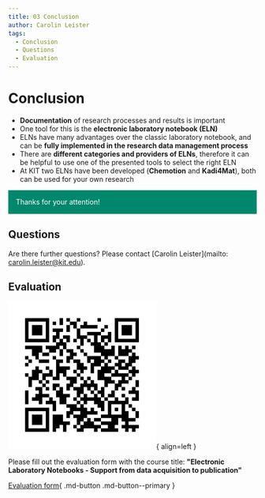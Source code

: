 ```yaml
---
title: 03 Conclusion
author: Carolin Leister
tags:
  - Conclusion
  - Questions
  - Evaluation
---
```


# Conclusion

- **Documentation** of research processes and results is important
- One tool for this is the **electronic laboratory notebook (ELN)**
- ELNs have many advantages over the classic laboratory notebook, and can be **fully implemented in the research data management process**
- There are **different categories and providers of ELNs**, therefore it can be helpful to use one of the presented tools to select the right ELN
- At KIT two ELNs have been developed (**Chemotion** and **Kadi4Mat**), both can be used for your own research

<div class="warning" style='padding:0.1em; background-color:#00876C; color:#FFFFFF'>
<span>
<p style='margin-left:1em;'>
Thanks for your attention!
</p>
</span>
</div>

## Questions

Are there further questions? Please contact [Carolin Leister](mailto: carolin.leister@kit.edu).

## Evaluation



![QR Code for Evaluation](attachments/Evaluation_en.png){ align=left }

Please fill out the evaluation form with the course title: **"Electronic Laboratory Notebooks - Support from data acquisition to publication"**

[Evaluation form](https://www.bibliothek.kit.edu/english/evaluation-event.php){ .md-button .md-button--primary }





